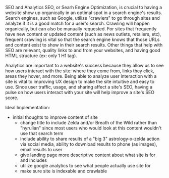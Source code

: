 SEO and Analytics
  SEO, or Searh Engine Optimization, is crucial to having a website show up organically in an optimal spot in a search engine's results. Search engines, such as Google, utilize "crawlers" to go through sites and analyze if it is a good match for a user's search. Crawling will happen organically, but can also be manually requested. For sites that frequently have new content or updated content (such as news outlets, retailers, etc), frequent crawling is vital so that the search engine knows that those URLs and content exist to show in their search results. Other things that help with SEO are relevant, quality links to and from your websites, and having good HTML structure (ex: only 1 H1 tag). 

  Analytics are important to a website's success because they allow us to see how users interact with the site: where they come from, links they click, areas they hover, and more. Being able to analyze user interaction with a site is vital to improving UX design to make the site intuitive and easy to use. Since user traffic, usage, and sharing affect a site's SEO, having a pulse on how users interact with your site will help improve a site's SEO score.


Ideal Implementation:

- initial thoughts to improve content of site
  - change title to include Zelda and/or Breath of the Wild rather than "hyrulian" since most users who would look at this content wouldn't use that search term
  - include ability to share results of a "big 3" astrology-x-zelda action via social media, ability to download results to phone (as images), email results to user
  - give landing page more descriptive content about what site is for and includes 
  - utilize google analytics to see what people actually use site for
  - make sure site is indexable and crawlable
  